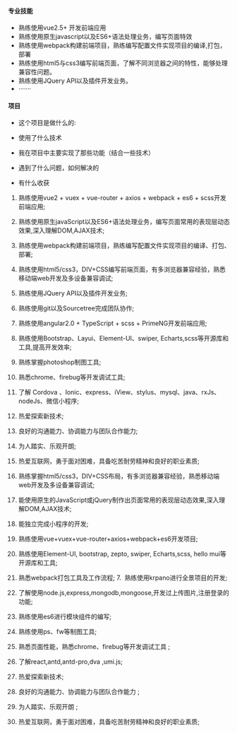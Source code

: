 #### 专业技能
* 熟练使用vue2.5+ 开发前端应用
* 熟练使用原生javascript以及ES6+语法处理业务，编写页面特效
* 熟练使用webpack构建前端项目，熟练编写配置文件实现项目的编译,打包，部署
* 熟练使用html5与css3编写前端页面，了解不同浏览器之间的特性，能够处理兼容性问题。
* 熟练使用JQuery API以及插件开发业务。
* ·······

#### 项目
* 这个项目是做什么的:

* 使用了什么技术

* 我在项目中主要实现了那些功能（结合一些技术）
* 遇到了什么问题，如何解决的
* 有什么收获

1.  熟练使用vue2 + vuex + vue-router + axios + webpack + es6 + scss开发前端应用;
2.  熟练使用原生javaScript以及ES6+语法处理业务，编写页面常用的表现层动态效果,深入理解DOM,AJAX技术;
3.  熟练使用webpack构建前端项目，熟练编写配置文件实现项目的编译、打包、部署;
4.  熟练使用html5/css3，DIV+CSS编写前端页面，有多浏览器兼容经验，熟悉移动端web开发及多设备兼容调试;
5.  熟练使用JQuery API以及插件开发业务;
6.  熟练使用git以及Sourcetree完成团队协作;
7.  熟练使用angular2.0 + TypeScript + scss + PrimeNG开发前端应用;
8.  熟练使用Bootstrap、Layui、Element-UI、swiper, Echarts,scss等开源库和工具,提高开发效率;
9.  熟练掌握photoshop制图工具;
10. 熟悉chrome、firebug等开发调试工具;
11. 了解 Cordova 、Ionic、express、iView、stylus、mysql、java、rxJs、nodeJs、微信小程序;
12. 热爱探索新技术;
13. 良好的沟通能力、协调能力与团队合作能力;
14. 为人踏实、乐观开朗;
15. 热爱互联网，勇于面对困难，具备吃苦耐劳精神和良好的职业素质;



1.  熟练掌握html5/css3，DIV+CSS布局，有多浏览器兼容经验，熟悉移动端web开发及多设备兼容调试;
2.  能使用原生的JavaScript或jQuery制作出页面常用的表现层动态效果,深入理解DOM,AJAX技术;
3.  能独立完成小程序的开发;
4.  熟练使用vue+vuex+vue-router+axios+webpack+es6开发项目;
5.  熟练使用Element-UI, bootstrap, zepto, swiper, Echarts,scss, hello mui等开源库和工具;
6.  熟悉webpack打包工具及工作流程;
7.  熟练使用krpano进行全景项目的开发; 
8.  了解使用node.js,express,mongodb,mongoose,开发过上传图片,注册登录的功能;
9.  熟练使用es6进行模块组件的编写;
10. 熟练使用ps、fw等制图工具;
11. 熟悉页面性能，熟悉chrome、firebug等开发调试工具  ;
12. 了解react,antd,antd-pro,dva ,umi.js;
13. 热爱探索新技术;
14. 良好的沟通能力、协调能力与团队合作能力 ;
15. 为人踏实、乐观开朗 ;
16. 热爱互联网，勇于面对困难，具备吃苦耐劳精神和良好的职业素质;